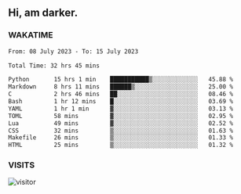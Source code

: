 ## Hi, am darker.

### WAKATIME

<!--START_SECTION:waka-->

```txt
From: 08 July 2023 - To: 15 July 2023

Total Time: 32 hrs 45 mins

Python       15 hrs 1 min    ███████████▒░░░░░░░░░░░░░   45.88 %
Markdown     8 hrs 11 mins   ██████▒░░░░░░░░░░░░░░░░░░   25.00 %
C            2 hrs 46 mins   ██░░░░░░░░░░░░░░░░░░░░░░░   08.46 %
Bash         1 hr 12 mins    █░░░░░░░░░░░░░░░░░░░░░░░░   03.69 %
YAML         1 hr 1 min      ▓░░░░░░░░░░░░░░░░░░░░░░░░   03.13 %
TOML         58 mins         ▓░░░░░░░░░░░░░░░░░░░░░░░░   02.95 %
Lua          49 mins         ▓░░░░░░░░░░░░░░░░░░░░░░░░   02.52 %
CSS          32 mins         ▒░░░░░░░░░░░░░░░░░░░░░░░░   01.63 %
Makefile     26 mins         ▒░░░░░░░░░░░░░░░░░░░░░░░░   01.33 %
HTML         25 mins         ▒░░░░░░░░░░░░░░░░░░░░░░░░   01.32 %
```

<!--END_SECTION:waka-->

### VISITS
<!-- i should probably build this when i will have some time -->
![visitor](https://profile-counter.glitch.me/sanix-darker/count.svg)
